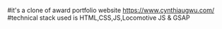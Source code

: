 #it's a clone of award portfolio website https://www.cynthiaugwu.com/
#technical stack used is HTML,CSS,JS,Locomotive JS & GSAP

